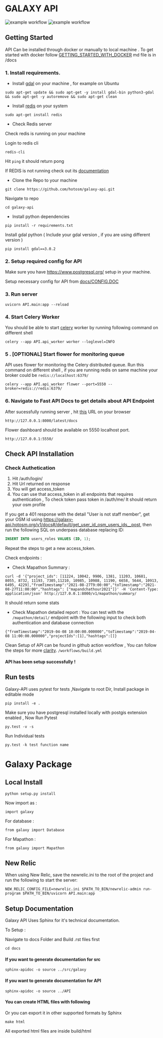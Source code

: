 # GALAXY API
![example workflow](https://github.com/hotosm/galaxy-api/actions/workflows/Unit-Test.yml/badge.svg)
![example workflow](https://github.com/hotosm/galaxy-api/actions/workflows/locust.yml/badge.svg)

## Getting Started

API Can be installed through docker or manually to local machine .
To get started with docker follow [GETTING_STARTED_WITH_DOCKER](https://github.com/hotosm/galaxy-api/blob/develop/docs/GETTING_STARTED_WITH_DOCKER.md) md file is in /docs

### 1. Install requirements.

- Install [gdal](https://gdal.org/index.html) on your machine , for example on Ubuntu

```
sudo apt-get update && sudo apt-get -y install gdal-bin python3-gdal && sudo apt-get -y autoremove && sudo apt-get clean

```
- Install [redis](https://redis.io/docs/getting-started/installation/) on your system

```
sudo apt-get install redis
```

- Check Redis server

Check redis is running on your machine

Login to redis cli

```
redis-cli
```

Hit ```ping``` it should return pong

If REDIS is not running check out its [documentation](https://redis.io/docs/getting-started/)

- Clone the Repo to your machine

```
git clone https://github.com/hotosm/galaxy-api.git
```

Navigate to repo

```
cd galaxy-api
```

- Install python dependencies

```
pip install -r requirements.txt
```

Install gdal python ( Include your gdal version , if you are using different version )

```
pip install gdal==3.0.2
```

### 2. Setup required config for API

Make sure you have https://www.postgresql.org/ setup in your machine.

Setup necessary config for API from [docs/CONFIG.DOC](https://github.com/hotosm/galaxy-api/blob/develop/docs/CONFIG_DOC.md)

### 3. Run server

```
uvicorn API.main:app --reload
```

### 4. Start Celery Worker
You should be able to start [celery](https://docs.celeryq.dev/en/stable/getting-started/first-steps-with-celery.html#running-the-celery-worker-server) worker  by running following command on different shell

```
celery --app API.api_worker worker --loglevel=INFO
```

### 5 . [OPTIONAL] Start flower for monitoring queue

API uses flower for monitoring the Celery distributed queue. Run this command on different shell , if you are running redis on same machine your broker could be ```redis://localhost:6379/```

```
celery --app API.api_worker flower --port=5550 --broker=redis://redis:6379/
```

### 6. Navigate to Fast API Docs to get details about API Endpoint

After sucessfully running server , hit [this](http://127.0.0.1:8000/latest/docs) URL on your browser

```
http://127.0.0.1:8000/latest/docs
```

Flower dashboard should be available on 5550 localhost port.

```
http://127.0.0.1:5550/
```

## Check API Installation
### Check Authetication

1. Hit /auth/login/
2. Hit Url returned on response
3. You will get access_token
4. You can use that access_token in all endpoints that requires authentication , To check token pass token in /auth/me/ It should return your osm profile

If you get a 401 response with the detail "User is not staff member", get your OSM id using https://galaxy-api.hotosm.org/v1/docs#/default/get_user_id_osm_users_ids__post, then run the following SQL on underpass database replacing ID:

```sql
INSERT INTO users_roles VALUES (ID, 1);
```

Repeat the steps to get a new access_token.

Check endpoints :

- Check Mapathon Summary :

```
curl -d '{"project_ids": [11224, 10042, 9906, 1381, 11203, 10681, 8055, 8732, 11193, 7305,11210, 10985, 10988, 11190, 6658, 5644, 10913, 6495, 4229],"fromTimestamp":"2021-08-27T9:00:00","toTimestamp":"2021-08-27T11:00:00","hashtags": ["mapandchathour2021"]}' -H 'Content-Type: application/json' http://127.0.0.1:8000/v1/mapathon/summary/
```
  It should return some stats

- Check Mapathon detailed report :
  You can test  with the `/mapathon/detail/` endpoint  with the following input to check both authentication and database connection

```
{"fromTimestamp":"2019-04-08 10:00:00.000000","toTimestamp":"2019-04-08 11:00:00.000000","projectIds":[1],"hashtags":[]}
```

Clean Setup of API can be found in github action workflow , You can follow the steps for more [clarity](https://github.com/hotosm/galaxy-api/actions/workflows/build.yml).  ```/workflows/build.yml```

#### API has been setup successfully !


## Run tests

Galaxy-API uses pytest for tests ,Navigate to root Dir, Install package in editable mode


```
pip install -e .
```


Make sure you have postgresql installed locally with postgis extension enabled , Now Run Pytest


```
py.test -v -s
```


Run Individual tests

```
py.test -k test function name
```


# Galaxy Package

## Local Install


```
python setup.py install
```

Now import as :

```import galaxy```

For database :

```from galaxy import Database```

For Mapathon :

```from galaxy import Mapathon```

## New Relic
When using New Relic, save the newrelic.ini to the root of the project and run the following to start the server:

```NEW_RELIC_CONFIG_FILE=newrelic.ini $PATH_TO_BIN/newrelic-admin run-program $PATH_TO_BIN/uvicorn API.main:app```

## Setup Documentation

Galaxy API Uses Sphinx for it's technical documentation.

To Setup  :

Navigate to docs Folder and Build .rst files first

``` cd docs ```
#### If you want to generate documentation for src
``` sphinx-apidoc -o source ../src/galaxy ```
#### If you want to generate documentation for API
``` sphinx-apidoc -o source ../API ```

#### You can create HTML files with following
Or you can export it in other supported formats by Sphinx

``` make html ```

All exported html files are inside build/html

